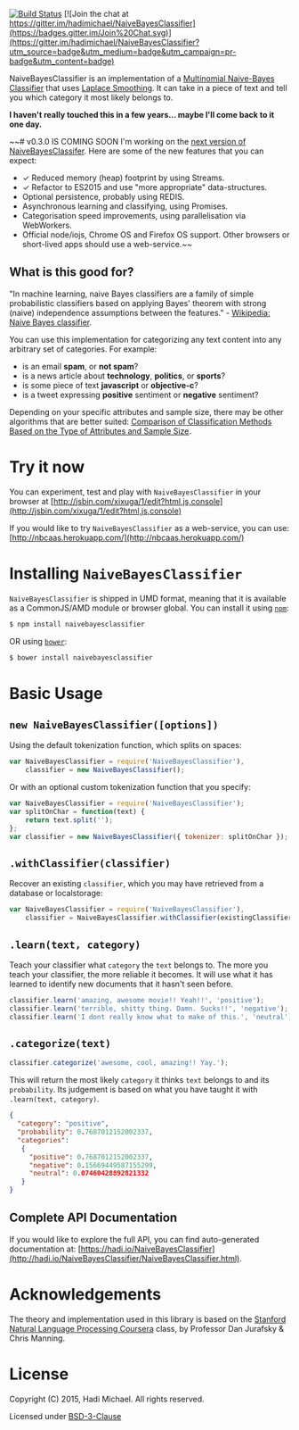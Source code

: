 [![Build Status](https://img.shields.io/travis/hadimichael/NaiveBayesClassifier/master.svg?style=flat)](https://travis-ci.org/hadimichael/NaiveBayesClassifier) [![Join the chat at https://gitter.im/hadimichael/NaiveBayesClassifier](https://badges.gitter.im/Join%20Chat.svg)](https://gitter.im/hadimichael/NaiveBayesClassifier?utm_source=badge&utm_medium=badge&utm_campaign=pr-badge&utm_content=badge)

NaiveBayesClassifier is an implementation of a [Multinomial Naive-Bayes Classifier](http://en.wikipedia.org/wiki/Naive_Bayes_classifier#Multinomial_naive_Bayes) that uses [Laplace Smoothing](http://en.wikipedia.org/wiki/Additive_smoothing). It can take in a piece of text and tell you which category it most likely belongs to.

**I haven't really touched this in a few years... maybe I'll come back to it one day.**

~~# v0.3.0 IS COMING SOON
I'm working on the [next version of NaiveBayesClassifer](https://github.com/hadimichael/NaiveBayesClassifier/tree/v0.3.0). Here are some of the new features that you can expect:
- ✓ Reduced memory (heap) footprint by using Streams.
- ✓ Refactor to ES2015 and use "more appropriate" data-structures.
- Optional persistence, probably using REDIS.
- Asynchronous learning and classifying, using Promises.
- Categorisation speed improvements, using parallelisation via WebWorkers.
- Official node/iojs, Chrome OS and Firefox OS support. Other browsers or short-lived apps should use a web-service.~~

## What is this good for?

"In machine learning, naive Bayes classifiers are a family of simple probabilistic classifiers based on applying Bayes' theorem with strong (naive) independence assumptions between the features." - [Wikipedia: Naive Bayes classifier](http://en.wikipedia.org/wiki/Naive_Bayes_classifier).

You can use this implementation for categorizing any text content into any arbitrary set of categories. For example:

- is an email **spam**, or **not spam**?
- is a news article about **technology**, **politics**, or **sports**?
- is some piece of text **javascript** or **objective-c**?
- is a tweet expressing **positive** sentiment or **negative** sentiment?

Depending on your specific attributes and sample size, there may be other algorithms that are better suited: [Comparison of Classification Methods Based on the Type of Attributes and Sample Size](http://www4.ncsu.edu/~arezaei2/paper/JCIT4-184028_Camera%20Ready.pdf).

# Try it now

You can experiment, test and play with `NaiveBayesClassifier` in your browser at [http://jsbin.com/xixuga/1/edit?html,js,console](http://jsbin.com/xixuga/1/edit?html,js,console)

If you would like to try `NaiveBayesClassifier` as a web-service, you can use: [http://nbcaas.herokuapp.com/](http://nbcaas.herokuapp.com/)

# Installing `NaiveBayesClassifier`

`NaiveBayesClassifier` is shipped in UMD format, meaning that it is available as a CommonJS/AMD module or browser global. You can install it using [`npm`](https://www.npmjs.com/):

```bash
$ npm install naivebayesclassifier
```

OR using [`bower`](http://bower.io/):

```bash
$ bower install naivebayesclassifier
```

# Basic Usage

## `new NaiveBayesClassifier([options])`

Using the default tokenization function, which splits on spaces:
```js
var NaiveBayesClassifier = require('NaiveBayesClassifier'),
	classifier = new NaiveBayesClassifier();
```

Or with an optional custom tokenization function that you specify:
```js
var NaiveBayesClassifier = require('NaiveBayesClassifier');
var splitOnChar = function(text) { 
	return text.split('');
};
var classifier = new NaiveBayesClassifier({ tokenizer: splitOnChar });
```

## `.withClassifier(classifier)`

Recover an existing `classifier`, which you may have retrieved from a database or localstorage:

```js
var NaiveBayesClassifier = require('NaiveBayesClassifier'),
	classifier = NaiveBayesClassifier.withClassifier(existingClassifier);
```

## `.learn(text, category)`

Teach your classifier what `category` the `text` belongs to. The more you teach your classifier, the more reliable it becomes. It will use what it has learned to identify new documents that it hasn't seen before.

```js
classifier.learn('amazing, awesome movie!! Yeah!!', 'positive');
classifier.learn('terrible, shitty thing. Damn. Sucks!!', 'negative');
classifier.learn('I dont really know what to make of this.', 'neutral');
```

## `.categorize(text)`

```js
classifier.categorize('awesome, cool, amazing!! Yay.');
```

This will return the most likely `category` it thinks `text` belongs to and its `probability`. Its judgement is based on what you have taught it with `.learn(text, category)`.

```json
{ 
  "category": "positive",
  "probability": 0.7687012152002337,
  "categories":
   { 
     "positive": 0.7687012152002337,
     "negative": 0.15669449587155299,
     "neutral": 0.07460428892821332
   } 
}
```

## Complete API Documentation

If you would like to explore the full API, you can find auto-generated documentation at: [https://hadi.io/NaiveBayesClassifier](http://hadi.io/NaiveBayesClassifier/NaiveBayesClassifier.html).

# Acknowledgements

The theory and implementation used in this library is based on the [Stanford Natural Language Processing Coursera](https://www.coursera.org/course/nlp) class, by Professor Dan Jurafsky & Chris Manning.

# License

Copyright (C) 2015, Hadi Michael. All rights reserved.

Licensed under [BSD-3-Clause](LICENSE)
